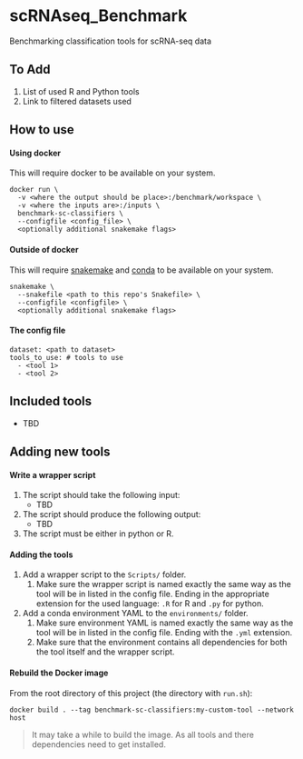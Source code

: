 # scRNAseq_Benchmark
Benchmarking classification tools for scRNA-seq data

## To Add
1. List of used R and Python tools
2. Link to filtered datasets used

## How to use

#### Using docker
This will require docker to be available on your system.
```
docker run \
  -v <where the output should be place>:/benchmark/workspace \
  -v <where the inputs are>:/inputs \
  benchmark-sc-classifiers \
  --configfile <config_file> \
  <optionally additional snakemake flags>
```

#### Outside of docker
This will require
[snakemake](https://snakemake.readthedocs.io/en/stable/index.html) and
[conda](conda.pydata.org/miniconda.html) to be available on your system.
```
snakemake \
  --snakefile <path to this repo's Snakefile> \
  --configfile <configfile> \
  <optionally additional snakemake flags>
```

#### The config file
```YML
dataset: <path to dataset>
tools_to_use: # tools to use
  - <tool 1>
  - <tool 2>
```

## Included tools
- TBD

## Adding new tools
#### Write a wrapper script
1. The script should take the following input:
   - TBD
1. The script should produce the following output:
   - TBD
1. The script must be either in python or R.

#### Adding the tools
1. Add a wrapper script to the `Scripts/` folder.
   1. Make sure the wrapper script is named exactly the same way as the tool
      will be in listed in the config file. Ending in the appropriate extension
      for the used language: `.R` for R and `.py` for python.
1. Add a conda environment YAML to the `environments/` folder.
   1. Make sure environment YAML is named exactly the same way as the tool
      will be in listed in the config file. Ending with the `.yml` extension.
   1. Make sure that the environment contains all dependencies for both the
      tool itself and the wrapper script.

#### Rebuild the Docker image
From the root directory of this project (the directory with `run.sh`):
```
docker build . --tag benchmark-sc-classifiers:my-custom-tool --network host
```

> It may take a while to build the image. As all tools and there dependencies
need to get installed.
